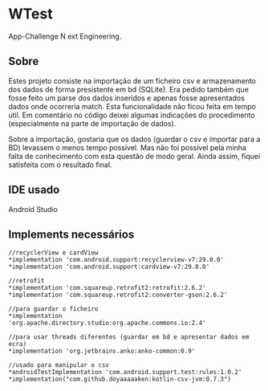 # WTest
App-Challenge N ext Engineering.


## Sobre

Estes projeto consiste na importação de um ficheiro csv e armazenamento dos dados de forma presistente em bd (SQLite).
Era pedido também que fosse feito um parse dos dados inseridos e apenas fosse apresentados dados onde ocorreria match. Esta funcionalidade não ficou feita em tempo util.
Em comentário no código deixei algumas indicações do procedimento (especialmente na parte de importação de dados).

Sobre a importação, gostaria que os dados (guardar o csv e importar para a BD) levassem o menos tempo possível. Mas não foi possível pela minha falta de conhecimento com esta questão de modo geral. Ainda assim, fiquei satisfeita com o resultado final.


## IDE usado 

Android Studio

## Implements necessários

	//recyclerView e cardView
	*implementation 'com.android.support:recyclerview-v7:29.0.0'
    *implementation 'com.android.support:cardview-v7:29.0.0'

    //retrofit
    *implementation 'com.squareup.retrofit2:retrofit:2.6.2'
    *implementation 'com.squareup.retrofit2:converter-gson:2.6.2'

    //para guardar o ficheiro
    *implementation 'org.apache.directory.studio:org.apache.commons.io:2.4'

    //para usar threads diferentes (guardar em bd e apresentar dados em ecra)
    *implementation 'org.jetbrains.anko:anko-common:0.9'

    //usado para manipular o csv
    *androidTestImplementation 'com.android.support.test:rules:1.0.2'
    *implementation("com.github.doyaaaaaken:kotlin-csv-jvm:0.7.3")




